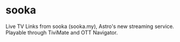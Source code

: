# sooka
Live TV Links from sooka (sooka.my), Astro's new streaming service. Playable through TiviMate and OTT Navigator.
